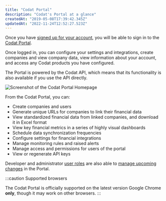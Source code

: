 ```yaml
---
title: "Codat Portal"
description: "Codat's Portal at a glance"
createdAt: "2019-05-08T17:39:42.345Z"
updatedAt: "2022-11-24T12:52:27.523Z"
---
```


Once you have [signed up for your account](/creating-your-account), you will be able to sign in to the <a href="https://app.codat.io" target="_blank">Codat Portal</a>.

Once logged in, you can configure your settings and integrations, create companies and view company data, view information about your account, and access any Codat products you have configured.

The Portal is powered by the Codat API, which means that its functionality is also available if you use the API directly.

<img
  src="https://files.readme.io/f34b8c3-Portal_homepage.png"
  alt="Screenshot of the Codat Portal Homepage"
/>

From the Codat Portal, you can:

- Create companies and users
- Generate unique URLs for companies to link their financial data
- View standardized financial data from linked companies, and download it in Excel format
- View key financial metrics in a series of highly visual dashboards
- Schedule data synchronization frequencies
- Configure settings for financial integrations
- Manage monitoring rules and raised alerts
- Manage access and permissions for users of the portal
- View or regenerate API keys

Developer and administrator [user roles](/user-roles) are also able to [manage upcoming changes](/portal-for-developers#api-deprecations) in the Portal.

:::caution Supported browsers

The Codat Portal is officially supported on the latest version Google Chrome **only**, though it may work on other browsers.
:::
